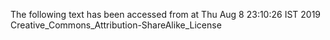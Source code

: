 The following text has been accessed from at Thu Aug 8 23:10:26 IST 2019
Creative_Commons_Attribution-ShareAlike_License
